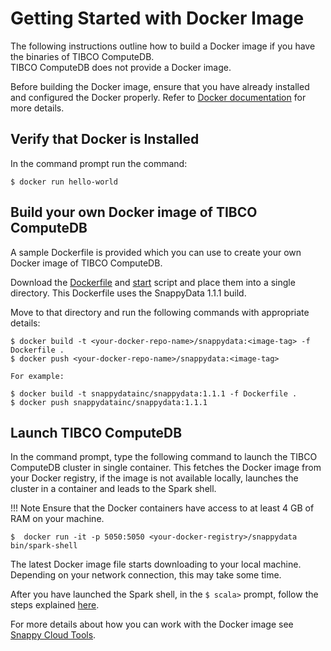 <a id="getting-started-with-docker-image"></a>
# Getting Started with Docker Image

The following instructions outline how to build a Docker image if you have the binaries of TIBCO ComputeDB.</br>
TIBCO ComputeDB does not provide a Docker image.

Before building the Docker image, ensure that you have already installed and configured the Docker properly. Refer to [Docker documentation](http://docs.docker.com/installation/) for more details.

## Verify that Docker is Installed</br> 
In the command prompt run the command:

```pre
$ docker run hello-world

```

<a id="build-your-docker"></a>
## Build your own Docker image of TIBCO ComputeDB</br>

A sample Dockerfile is provided which you can use to create your own Docker image of TIBCO ComputeDB.

Download the [Dockerfile](https://github.com/SnappyDataInc/snappy-cloud-tools/blob/master/docker/Dockerfile) and
[start](https://github.com/SnappyDataInc/snappy-cloud-tools/blob/master/docker/start) script and place them into a single directory. This Dockerfile uses the SnappyData 1.1.1 build.

Move to that directory and run the following commands with appropriate details:

    $ docker build -t <your-docker-repo-name>/snappydata:<image-tag> -f Dockerfile .
    $ docker push <your-docker-repo-name>/snappydata:<image-tag>

    For example:

    $ docker build -t snappydatainc/snappydata:1.1.1 -f Dockerfile .
    $ docker push snappydatainc/snappydata:1.1.1


## Launch TIBCO ComputeDB</br>
In the command prompt, type the following command to launch the TIBCO ComputeDB cluster in single container.
This fetches the Docker image from your Docker registry, if the image is not available locally, launches the cluster in a container and leads to the Spark shell.

!!! Note
	Ensure that the Docker containers have access to at least 4 GB of RAM on your machine.

```pre
$  docker run -it -p 5050:5050 <your-docker-registry>/snappydata bin/spark-shell
```

The latest Docker image file starts downloading to your local machine. Depending on your network connection, this may take some time. </br>

After you have launched the Spark shell, in the `$ scala>` prompt, follow the steps explained [here](using_spark_scala_apis.md).</br>

For more details about how you can work with the Docker image see [Snappy Cloud Tools](https://github.com/SnappyDataInc/snappy-cloud-tools/tree/master/docker).
